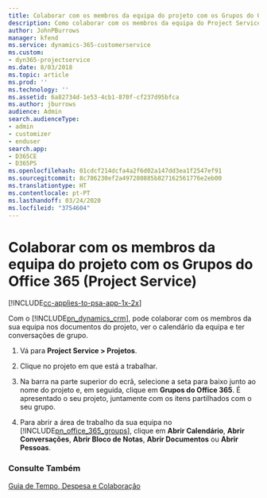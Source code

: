 ```yaml
---
title: Colaborar com os membros da equipa do projeto com os Grupos do Office 365
description: Como colaborar com os membros da equipa do Project Service com os Grupos do Office 365
author: JohnPBurrows
manager: kfend
ms.service: dynamics-365-customerservice
ms.custom:
- dyn365-projectservice
ms.date: 8/03/2018
ms.topic: article
ms.prod: ''
ms.technology: ''
ms.assetid: 6a82734d-1e53-4cb1-870f-cf237d95bfca
ms.author: jburrows
audience: Admin
search.audienceType:
- admin
- customizer
- enduser
search.app:
- D365CE
- D365PS
ms.openlocfilehash: 01cdcf214dcfa4a2f6d02a147dd3ea1f2547ef91
ms.sourcegitcommit: 8c786230ef2a497280885b827162561776e2eb00
ms.translationtype: HT
ms.contentlocale: pt-PT
ms.lasthandoff: 03/24/2020
ms.locfileid: "3754604"
---
```

# <a name="collaborate-with-your-project-team-members-with-office-365-groups-project-service"></a>Colaborar com os membros da equipa do projeto com os Grupos do Office 365 (Project Service)

[!INCLUDE[cc-applies-to-psa-app-1x-2x](../includes/cc-applies-to-psa-app-1x-2x.md)]

Com o [!INCLUDE[pn_dynamics_crm](../includes/pn-dynamics-crm.md)], pode colaborar com os membros da sua equipa nos documentos do projeto, ver o calendário da equipa e ter conversações de grupo.  
  
1. Vá para **Project Service > Projetos**.  
  
2. Clique no projeto em que está a trabalhar.  
  
3. Na barra na parte superior do ecrã, selecione a seta para baixo junto ao nome do projeto e, em seguida, clique em **Grupos do Office 365**. É apresentado o seu projeto, juntamente com os itens partilhados com o seu grupo.  
  
4. Para abrir a área de trabalho da sua equipa no [!INCLUDE[pn_office_365_groups](../includes/pn-office-365-groups.md)], clique em **Abrir Calendário**, **Abrir Conversações**, **Abrir Bloco de Notas**, **Abrir Documentos** ou **Abrir Pessoas**.  
  
### <a name="see-also"></a>Consulte Também  
 [Guia de Tempo, Despesa e Colaboração](../project-service/time-expense-collaboration-guide.md)
